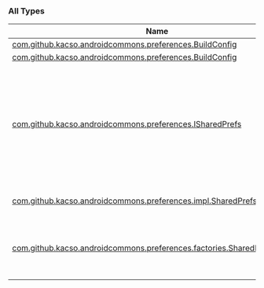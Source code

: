 

### All Types

| Name | Summary |
|---|---|
| [com.github.kacso.androidcommons.preferences.BuildConfig](../com.github.kacso.androidcommons.preferences/-build-config/index.md) |  |
| [com.github.kacso.androidcommons.preferences.BuildConfig](../com.github.kacso.androidcommons.preferences/-build-config/index.md) |  |
| [com.github.kacso.androidcommons.preferences.ISharedPrefs](../com.github.kacso.androidcommons.preferences/-i-shared-prefs/index.md) | Interface defining basic functionalities that subclasses needs to implement to wrap [SharedPreferences](#) calls. This util is used to remove boilerplate from the user when using [SharedPreferences](#). |
| [com.github.kacso.androidcommons.preferences.impl.SharedPrefs](../com.github.kacso.androidcommons.preferences.impl/-shared-prefs/index.md) | Default implementation of [ISharedPrefs](../com.github.kacso.androidcommons.preferences/-i-shared-prefs/index.md) |
| [com.github.kacso.androidcommons.preferences.factories.SharedPrefsFactory](../com.github.kacso.androidcommons.preferences.factories/-shared-prefs-factory/index.md) | Factory class which generates repositories available in preferences module |
